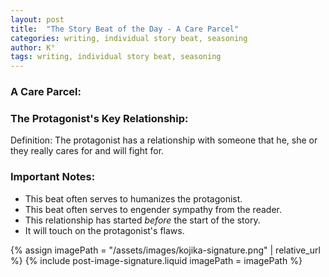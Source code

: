 ```yaml
---
layout: post
title:  "The Story Beat of the Day - A Care Parcel"
categories: writing, individual story beat, seasoning
author: K°
tags: writing, individual story beat, seasoning
---
```


### A Care Parcel:

### The Protagonist's Key Relationship:

Definition:
The protagonist has a relationship with someone that he, she or they really cares for and will fight for.

### Important Notes:
- This beat often serves to humanizes the protagonist.
- This beat often serves to engender sympathy from the reader.
- This relationship has started *before* the start of the story. 
- It will touch on the protagonist's flaws.

<!-- signature -->
{% assign imagePath = "/assets/images/kojika-signature.png" | relative_url %}
{% include post-image-signature.liquid imagePath = imagePath %}
